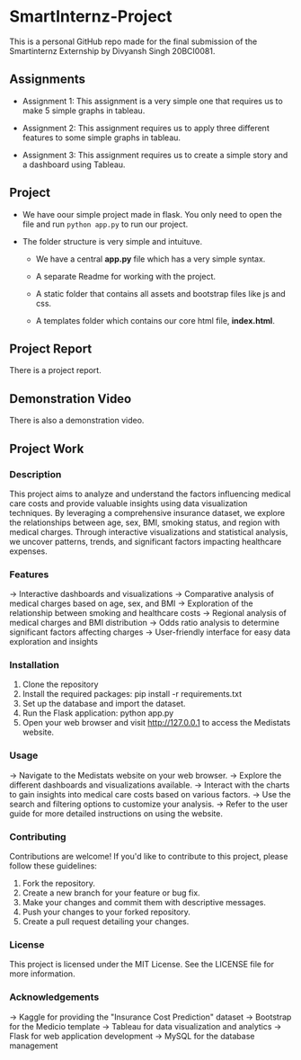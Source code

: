 # SmartInternz-Project

This is a personal GitHub repo made for the final submission of the Smartinternz Externship by Divyansh Singh 20BCI0081.

## Assignments

- Assignment 1: This assignment is a very simple one that requires us to make 5 simple graphs in tableau.

- Assignment 2: This assignment requires us to apply three different features to some simple graphs in tableau.

- Assignment 3: This assignment requires us to create a simple story and a dashboard using Tableau.

## Project

- We have oour simple project made in flask. You only need to open the file and run `python app.py` to run our project.

- The folder structure is very simple and intuituve.

    - We have a central **app.py** file which has a very simple syntax.

    - A separate Readme for working with the project.

    - A static folder that contains all assets and bootstrap files like js and css.

    - A templates folder which contains our core html file, **index.html**.

## Project Report

There is a project report.

## Demonstration Video 

There is also a demonstration video.

## Project Work

### Description

This project aims to analyze and understand the factors influencing medical care costs and provide valuable insights using data visualization techniques. By leveraging a comprehensive insurance dataset, we explore the relationships between age, sex, BMI, smoking status, and region with medical charges. Through interactive visualizations and statistical analysis, we uncover patterns, trends, and significant factors impacting healthcare expenses.

### Features

-> Interactive dashboards and visualizations
-> Comparative analysis of medical charges based on age, sex, and BMI
-> Exploration of the relationship between smoking and healthcare costs
-> Regional analysis of medical charges and BMI distribution
-> Odds ratio analysis to determine significant factors affecting charges
-> User-friendly interface for easy data exploration and insights

### Installation

1. Clone the repository
2. Install the required packages: pip install -r requirements.txt
3. Set up the database and import the dataset.
4. Run the Flask application: python app.py
5. Open your web browser and visit http://127.0.0.1 to access the Medistats website.

### Usage

-> Navigate to the Medistats website on your web browser.
-> Explore the different dashboards and visualizations available.
-> Interact with the charts to gain insights into medical care costs based on various factors.
-> Use the search and filtering options to customize your analysis.
-> Refer to the user guide for more detailed instructions on using the website.

### Contributing

Contributions are welcome! If you'd like to contribute to this project, please follow these guidelines:

1. Fork the repository.
2. Create a new branch for your feature or bug fix.
3. Make your changes and commit them with descriptive messages.
4. Push your changes to your forked repository.
5. Create a pull request detailing your changes.

### License

This project is licensed under the MIT License. See the LICENSE file for more information.

### Acknowledgements

-> Kaggle for providing the "Insurance Cost Prediction" dataset
-> Bootstrap for the Medicio template
-> Tableau for data visualization and analytics
-> Flask for web application development
-> MySQL for the database management
